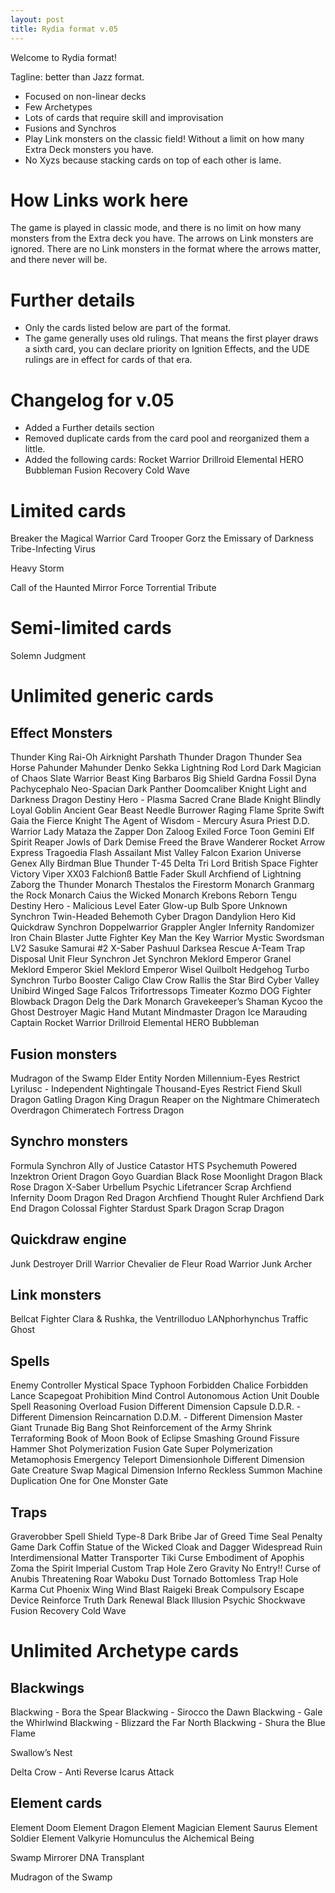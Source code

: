 ```yaml
---
layout: post
title: Rydia format v.05
---
```


Welcome to Rydia format!

Tagline: better than Jazz format.

- Focused on non-linear decks
- Few Archetypes
- Lots of cards that require skill and improvisation
- Fusions and Synchros
- Play Link monsters on the classic field! Without a limit on how many Extra Deck monsters you have.
- No Xyzs because stacking cards on top of each other is lame.

# How Links work here

The game is played in classic mode, and there is no limit on how many monsters from the Extra deck you have. The arrows on Link monsters are ignored. There are no Link monsters in the format where the arrows matter, and there never will be.

# Further details

- Only the cards listed below are part of the format.
- The game generally uses old rulings. That means the first player draws a sixth card, you can declare priority on Ignition Effects, and the UDE rulings are in effect for cards of that era.

# Changelog for v.05

- Added a Further details section
- Removed duplicate cards from the card pool and reorganized them a little.
- Added the following cards:
    Rocket Warrior
    Drillroid
    Elemental HERO Bubbleman
    Fusion Recovery
    Cold Wave




# Limited cards

Breaker the Magical Warrior
Card Trooper
Gorz the Emissary of Darkness
Tribe-Infecting Virus

Heavy Storm

Call of the Haunted
Mirror Force
Torrential Tribute

# Semi-limited cards

Solemn Judgment



# Unlimited generic cards

## Effect Monsters

Thunder King Rai-Oh
Airknight Parshath
Thunder Dragon
Thunder Sea Horse
Pahunder
Mahunder
Denko Sekka
Lightning Rod Lord
Dark Magician of Chaos
Slate Warrior
Beast King Barbaros
Big Shield Gardna
Fossil Dyna Pachycephalo
Neo-Spacian Dark Panther
Doomcaliber Knight
Light and Darkness Dragon
Destiny Hero - Plasma
Sacred Crane
Blade Knight
Blindly Loyal Goblin
Ancient Gear Beast
Needle Burrower
Raging Flame Sprite
Swift Gaia the Fierce Knight
The Agent of Wisdom - Mercury
Asura Priest
D.D. Warrior Lady
Mataza the Zapper
Don Zaloog
Exiled Force
Toon Gemini Elf
Spirit Reaper
Jowls of Dark Demise
Freed the Brave Wanderer
Rocket Arrow Express
Tragoedia
Flash Assailant
Mist Valley Falcon
Exarion Universe
Genex Ally Birdman
Blue Thunder T-45
Delta Tri
Lord British Space Fighter
Victory Viper XX03
Falchionß
Battle Fader
Skull Archfiend of Lightning
Zaborg the Thunder Monarch
Thestalos the Firestorm Monarch
Granmarg the Rock Monarch
Caius the Wicked Monarch
Krebons
Reborn Tengu
Destiny Hero - Malicious
Level Eater
Glow-up Bulb
Spore
Unknown Synchron
Twin-Headed Behemoth
Cyber Dragon
Dandylion
Hero Kid
Quickdraw Synchron
Doppelwarrior
Grappler Angler
Infernity Randomizer
Iron Chain Blaster
Jutte Fighter
Key Man the Key Warrior
Mystic Swordsman LV2
Sasuke Samurai #2
X-Saber Pashuul
Darksea Rescue
A-Team Trap Disposal Unit
Fleur Synchron
Jet Synchron
Meklord Emperor Granel
Meklord Emperor Skiel
Meklord Emperor Wisel
Quilbolt Hedgehog
Turbo Synchron
Turbo Booster
Caligo Claw Crow
Rallis the Star Bird
Cyber Valley
Unibird
Winged Sage Falcos
Trifortressops
Timeater
Kozmo DOG Fighter
Blowback Dragon
Delg the Dark Monarch
Gravekeeper’s Shaman
Kycoo the Ghost Destroyer
Magic Hand
Mutant Mindmaster
Dragon Ice
Marauding Captain
Rocket Warrior
Drillroid
Elemental HERO Bubbleman

## Fusion monsters

Mudragon of the Swamp
Elder Entity Norden
Millennium-Eyes Restrict
Lyrilusc - Independent Nightingale
Thousand-Eyes Restrict
Fiend Skull Dragon
Gatling Dragon
King Dragun
Reaper on the Nightmare
Chimeratech Overdragon
Chimeratech Fortress Dragon

## Synchro monsters

Formula Synchron
Ally of Justice Catastor
HTS Psychemuth
Powered Inzektron
Orient Dragon
Goyo Guardian
Black Rose Moonlight Dragon
Black Rose Dragon
X-Saber Urbellum
Psychic Lifetrancer
Scrap Archfiend
Infernity Doom Dragon
Red Dragon Archfiend
Thought Ruler Archfiend
Dark End Dragon
Colossal Fighter
Stardust Spark Dragon
Scrap Dragon

## Quickdraw engine

Junk Destroyer
Drill Warrior
Chevalier de Fleur
Road Warrior
Junk Archer

## Link monsters

Bellcat Fighter
Clara & Rushka, the Ventrilloduo
LANphorhynchus
Traffic Ghost

## Spells

Enemy Controller
Mystical Space Typhoon
Forbidden Chalice
Forbidden Lance
Scapegoat
Prohibition
Mind Control
Autonomous Action Unit
Double Spell
Reasoning
Overload Fusion
Different Dimension Capsule
D.D.R. - Different Dimension Reincarnation
D.D.M. - Different Dimension Master
Giant Trunade
Big Bang Shot
Reinforcement of the Army
Shrink
Terraforming
Book of Moon
Book of Eclipse
Smashing Ground
Fissure
Hammer Shot
Polymerization
Fusion Gate
Super Polymerization
Metamophosis
Emergency Teleport
Dimensionhole
Different Dimension Gate
Creature Swap
Magical Dimension
Inferno Reckless Summon
Machine Duplication
One for One
Monster Gate

## Traps

Graverobber
Spell Shield Type-8
Dark Bribe
Jar of Greed
Time Seal
Penalty Game
Dark Coffin
Statue of the Wicked
Cloak and Dagger
Widespread Ruin
Interdimensional Matter Transporter
Tiki Curse
Embodiment of Apophis
Zoma the Spirit
Imperial Custom
Trap Hole
Zero Gravity
No Entry!!
Curse of Anubis
Threatening Roar
Waboku
Dust Tornado
Bottomless Trap Hole
Karma Cut
Phoenix Wing Wind Blast
Raigeki Break
Compulsory Escape Device
Reinforce Truth
Dark Renewal
Black Illusion
Psychic Shockwave
Fusion Recovery
Cold Wave



# Unlimited Archetype cards

## Blackwings

Blackwing - Bora the Spear
Blackwing - Sirocco the Dawn
Blackwing - Gale the Whirlwind
Blackwing - Blizzard the Far North
Blackwing - Shura the Blue Flame

Swallow’s Nest

Delta Crow - Anti Reverse
Icarus Attack

## Element cards

Element Doom
Element Dragon
Element Magician
Element Saurus
Element Soldier
Element Valkyrie
Homunculus the Alchemical Being

Swamp Mirrorer
DNA Transplant

Mudragon of the Swamp

